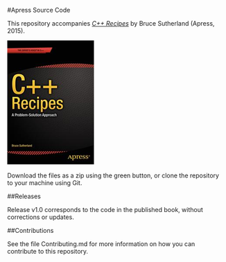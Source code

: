#Apress Source Code

This repository accompanies [*C++ Recipes*](http://www.apress.com/9781484201589) by Bruce  Sutherland (Apress, 2015).

![Cover image](9781484201589.jpg)

Download the files as a zip using the green button, or clone the repository to your machine using Git.

##Releases

Release v1.0 corresponds to the code in the published book, without corrections or updates.

##Contributions

See the file Contributing.md for more information on how you can contribute to this repository.
